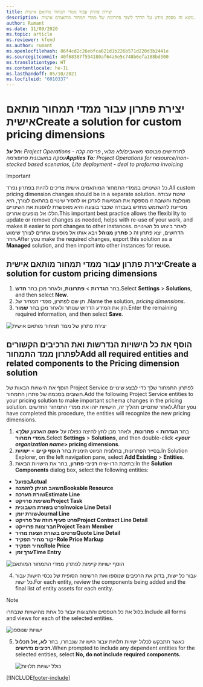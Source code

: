 ```yaml
---
title: יצירת פתרון עבור ממדי תמחור מותאם אישית
description: נושא זה מספק מידע על הדרך ליצור פתרונות של ממדי תמחור מותאמים אישית.
author: Rumant
ms.date: 11/09/2020
ms.topic: article
ms.reviewer: kfend
ms.author: rumant
ms.openlocfilehash: 86f4cd2c26ebfca621d1b226b571d220d3b2441e
ms.sourcegitcommit: 40f68387f594180af64a5e5c748b6efa188bd300
ms.translationtype: HT
ms.contentlocale: he-IL
ms.lasthandoff: 05/10/2021
ms.locfileid: "6010337"
---
```

# <a name="create-a-solution-for-custom-pricing-dimensions"></a><span data-ttu-id="c7850-103">יצירת פתרון עבור ממדי תמחור מותאם אישית</span><span class="sxs-lookup"><span data-stu-id="c7850-103">Create a solution for custom pricing dimensions</span></span>

 <span data-ttu-id="c7850-104">_**חל על:** Project Operations לתרחישים מבוססי משאבים/לא מלאי, פריסה קלה - עסקה בחשבונית פרופורמה_</span><span class="sxs-lookup"><span data-stu-id="c7850-104">_**Applies To:** Project Operations for resource/non-stocked based scenarios, Lite deployment - deal to proforma invoicing_</span></span> 

>[!IMPORTANT]
><span data-ttu-id="c7850-105">כל השינויים בממדי התמחור המותאמים אישית צריכים להיות בפתרון נפרד.</span><span class="sxs-lookup"><span data-stu-id="c7850-105">All custom pricing dimension changes should be in a separate solution.</span></span> <span data-ttu-id="c7850-106">שיטת עבודה מומלצת וחשובה זו מספקת את הגמישות לעדכן או להסיר שינויים בהתאם לצורך, היא מסייעת להשתמש מחדש בעבודה שכבר בוצעה והיא מאפשרת להפנות את השינויים הללו אל מופעים אחרים.</span><span class="sxs-lookup"><span data-stu-id="c7850-106">This important best practice allows the flexibility to update or remove changes as needed, helps with re-use of your work, and makes it easier to port changes to other instances.</span></span> <span data-ttu-id="c7850-107">לאחר ביצוע כל השינויים הדרושים, יצא פתרון זה כ **פתרון מנוהל** ויבא אותו אל מופעים אחרים לצורך שימוש חוזר.</span><span class="sxs-lookup"><span data-stu-id="c7850-107">After you make the required changes, export this solution as a **Managed** solution, and then import into other instances for reuse.</span></span>

## <a name="create-a-solution-for-custom-pricing-dimensions"></a><span data-ttu-id="c7850-108">יצירת פתרון עבור ממדי תמחור מותאם אישית</span><span class="sxs-lookup"><span data-stu-id="c7850-108">Create a solution for custom pricing dimensions</span></span>

1.  <span data-ttu-id="c7850-109">בחר **הגדרות** > **פתרונות**, ולאחר מכן בחר **חדש**.</span><span class="sxs-lookup"><span data-stu-id="c7850-109">Select **Settings** > **Solutions**, and then select **New**.</span></span>
2.  <span data-ttu-id="c7850-110">תן שם לפתרון, *ממדי תמחור של <your organization name>*.</span><span class="sxs-lookup"><span data-stu-id="c7850-110">Name the solution, *<your organization name> pricing dimensions*.</span></span>
3. <span data-ttu-id="c7850-111">הזן את המידע הדרוש שנותר ולאחר מכן בחר **שמור**.</span><span class="sxs-lookup"><span data-stu-id="c7850-111">Enter the remaining required information, and then select **Save**.</span></span>

  ![יצירת פתרון של ממד תמחור מותאם אישית](./media/Creation-of-custom-pricing-dimension-solution.png)
 
## <a name="add-all-required-entities-and-related-components-to-the-pricing-dimension-solution"></a><span data-ttu-id="c7850-113">הוסף את כל הישויות הנדרשות ואת הרכיבים הקשורים לפתרון ממד התמחור</span><span class="sxs-lookup"><span data-stu-id="c7850-113">Add all required entities and related components to the Pricing dimension solution</span></span>

<span data-ttu-id="c7850-114">הוסף את הישויות הבאות של Project Service לפתרון התמחור שלך כדי לבצע שינויים חשובים בסכמה של פתרון התמחור.</span><span class="sxs-lookup"><span data-stu-id="c7850-114">Add the following Project Service entities to your pricing solution to make important schema changes in the pricing solution.</span></span> <span data-ttu-id="c7850-115">לאחר שתסיים תהליך זה, הישויות יזהו את ממדי התמחור החדשים.</span><span class="sxs-lookup"><span data-stu-id="c7850-115">After you have completed this procedure, the entities will recognize the new pricing dimensions.</span></span>

1.  <span data-ttu-id="c7850-116">בחר **הגדרות** > **פתרונות**, ולאחר מכן לחץ לחיצה כפולה על **<*שם הארגון שלך*> ממדי תמחור**.</span><span class="sxs-lookup"><span data-stu-id="c7850-116">Select **Settings** > **Solutions**, and then double-click **<*your organization name*> pricing dimensions**.</span></span>
2.  <span data-ttu-id="c7850-117">בסייר הפתרונות, בחלונית הניווט הימנית בחר **הוסף קיים**  > **ישויות**.</span><span class="sxs-lookup"><span data-stu-id="c7850-117">In Solution Explorer, on the left navigation pane, select **Add Existing** > **Entities**.</span></span>
3.  <span data-ttu-id="c7850-118">בתיבת הדו-שיח **רכיבי פתרון**, בחר את הישויות הבאות:</span><span class="sxs-lookup"><span data-stu-id="c7850-118">In the **Solution Components** dialog box, select the following entities:</span></span>
 
   - <span data-ttu-id="c7850-119">**בפועל**</span><span class="sxs-lookup"><span data-stu-id="c7850-119">**Actual**</span></span>
   - <span data-ttu-id="c7850-120">**משאב הניתן להזמנה**</span><span class="sxs-lookup"><span data-stu-id="c7850-120">**Bookable Resource**</span></span>
   - <span data-ttu-id="c7850-121">**שורת הערכה**</span><span class="sxs-lookup"><span data-stu-id="c7850-121">**Estimate Line**</span></span>
   - <span data-ttu-id="c7850-122">**משימת פרויקט**</span><span class="sxs-lookup"><span data-stu-id="c7850-122">**Project Task**</span></span>
   - <span data-ttu-id="c7850-123">**פרט בשורת חשבונית**</span><span class="sxs-lookup"><span data-stu-id="c7850-123">**Invoice Line Detail**</span></span>
   - <span data-ttu-id="c7850-124">**שורת יומן**</span><span class="sxs-lookup"><span data-stu-id="c7850-124">**Journal Line**</span></span>
   - <span data-ttu-id="c7850-125">**פרט סעיף חוזה של פרויקט**</span><span class="sxs-lookup"><span data-stu-id="c7850-125">**Project Contract Line Detail**</span></span>
   - <span data-ttu-id="c7850-126">**חבר צוות פרוייקט**</span><span class="sxs-lookup"><span data-stu-id="c7850-126">**Project Team Member**</span></span>
   - <span data-ttu-id="c7850-127">**פרטים בשורת הצעת מחיר**</span><span class="sxs-lookup"><span data-stu-id="c7850-127">**Quote Line Detail**</span></span>
   - <span data-ttu-id="c7850-128">**ייקור מחיר תפקיד**</span><span class="sxs-lookup"><span data-stu-id="c7850-128">**Role Price Markup**</span></span>
   - <span data-ttu-id="c7850-129">**מחיר תפקיד**</span><span class="sxs-lookup"><span data-stu-id="c7850-129">**Role Price**</span></span>
   - <span data-ttu-id="c7850-130">**ערך זמן**</span><span class="sxs-lookup"><span data-stu-id="c7850-130">**Time Entry**</span></span>
 
   ![הוסף ישויות קיימות לפתרון ממדי התמחור המותאם](./media/Existing-entities-to-PD-solution.png)
 
 4. <span data-ttu-id="c7850-132">עבור כל ישות, בדוק את הרכיבים שנוספו ואת הרשימה הסופית של נכסי הישות עבור כל ישות.</span><span class="sxs-lookup"><span data-stu-id="c7850-132">For each entity, review the components being added and the final list of entity assets for each entity.</span></span> 

   >[!NOTE]
   > <span data-ttu-id="c7850-133">כלול את כל הטפסים והתצוגות עבור כל אחת מהישויות שנבחרו.</span><span class="sxs-lookup"><span data-stu-id="c7850-133">Include all forms and views for each of the selected entities.</span></span>

  ![ישויות שנוספו](./media/solution-component-selection.png)


5.  <span data-ttu-id="c7850-135">כאשר תתבקש לכלול ישויות תלויות עבור הישויות שנבחרו, בחר **לא, אל תכלול רכיבים נדרשים.**</span><span class="sxs-lookup"><span data-stu-id="c7850-135">When prompted to include any dependent entities for the selected entities, select **No, do not include required components.**</span></span>

    ![כולל ישויות תלויות](./media/Do-not-include-required.png)


[!INCLUDE[footer-include](../includes/footer-banner.md)]